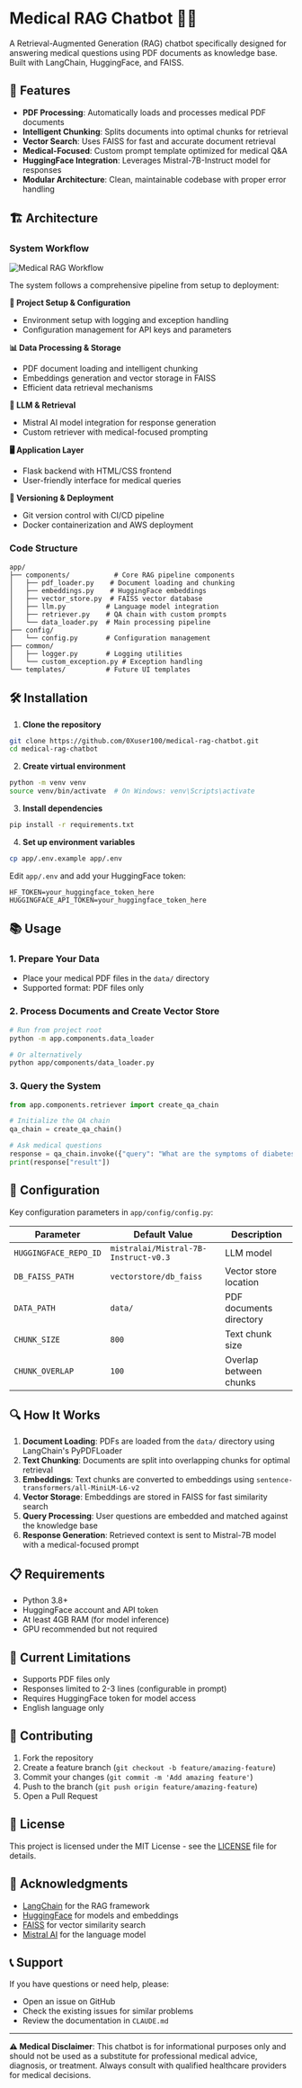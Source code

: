 # Medical RAG Chatbot 🏥🤖

A Retrieval-Augmented Generation (RAG) chatbot specifically designed for answering medical questions using PDF documents as knowledge base. Built with LangChain, HuggingFace, and FAISS.

## 🚀 Features

- **PDF Processing**: Automatically loads and processes medical PDF documents
- **Intelligent Chunking**: Splits documents into optimal chunks for retrieval
- **Vector Search**: Uses FAISS for fast and accurate document retrieval
- **Medical-Focused**: Custom prompt template optimized for medical Q&A
- **HuggingFace Integration**: Leverages Mistral-7B-Instruct model for responses
- **Modular Architecture**: Clean, maintainable codebase with proper error handling

## 🏗️ Architecture

### System Workflow
![Medical RAG Workflow](Medical+RAG+Workflow.png)

The system follows a comprehensive pipeline from setup to deployment:

**🔧 Project Setup & Configuration**
- Environment setup with logging and exception handling
- Configuration management for API keys and parameters

**📊 Data Processing & Storage** 
- PDF document loading and intelligent chunking
- Embeddings generation and vector storage in FAISS
- Efficient data retrieval mechanisms

**🤖 LLM & Retrieval**
- Mistral AI model integration for response generation
- Custom retriever with medical-focused prompting

**🖥️ Application Layer**
- Flask backend with HTML/CSS frontend
- User-friendly interface for medical queries

**🚀 Versioning & Deployment**
- Git version control with CI/CD pipeline
- Docker containerization and AWS deployment

### Code Structure
```
app/
├── components/           # Core RAG pipeline components
│   ├── pdf_loader.py    # Document loading and chunking
│   ├── embeddings.py    # HuggingFace embeddings
│   ├── vector_store.py  # FAISS vector database
│   ├── llm.py          # Language model integration
│   ├── retriever.py    # QA chain with custom prompts
│   └── data_loader.py  # Main processing pipeline
├── config/
│   └── config.py       # Configuration management
├── common/
│   ├── logger.py       # Logging utilities
│   └── custom_exception.py # Exception handling
└── templates/          # Future UI templates
```

## 🛠️ Installation

1. **Clone the repository**
```bash
git clone https://github.com/0Xuser100/medical-rag-chatbot.git
cd medical-rag-chatbot
```

2. **Create virtual environment**
```bash
python -m venv venv
source venv/bin/activate  # On Windows: venv\Scripts\activate
```

3. **Install dependencies**
```bash
pip install -r requirements.txt
```

4. **Set up environment variables**
```bash
cp app/.env.example app/.env
```
Edit `app/.env` and add your HuggingFace token:
```
HF_TOKEN=your_huggingface_token_here
HUGGINGFACE_API_TOKEN=your_huggingface_token_here
```

## 📚 Usage

### 1. Prepare Your Data
- Place your medical PDF files in the `data/` directory
- Supported format: PDF files only

### 2. Process Documents and Create Vector Store
```bash
# Run from project root
python -m app.components.data_loader

# Or alternatively
python app/components/data_loader.py
```

### 3. Query the System
```python
from app.components.retriever import create_qa_chain

# Initialize the QA chain
qa_chain = create_qa_chain()

# Ask medical questions
response = qa_chain.invoke({"query": "What are the symptoms of diabetes?"})
print(response["result"])
```

## 🔧 Configuration

Key configuration parameters in `app/config/config.py`:

| Parameter | Default Value | Description |
|-----------|---------------|-------------|
| `HUGGINGFACE_REPO_ID` | `mistralai/Mistral-7B-Instruct-v0.3` | LLM model |
| `DB_FAISS_PATH` | `vectorstore/db_faiss` | Vector store location |
| `DATA_PATH` | `data/` | PDF documents directory |
| `CHUNK_SIZE` | `800` | Text chunk size |
| `CHUNK_OVERLAP` | `100` | Overlap between chunks |

## 🔍 How It Works

1. **Document Loading**: PDFs are loaded from the `data/` directory using LangChain's PyPDFLoader
2. **Text Chunking**: Documents are split into overlapping chunks for optimal retrieval
3. **Embeddings**: Text chunks are converted to embeddings using `sentence-transformers/all-MiniLM-L6-v2`
4. **Vector Storage**: Embeddings are stored in FAISS for fast similarity search
5. **Query Processing**: User questions are embedded and matched against the knowledge base
6. **Response Generation**: Retrieved context is sent to Mistral-7B model with a medical-focused prompt

## 📋 Requirements

- Python 3.8+
- HuggingFace account and API token
- At least 4GB RAM (for model inference)
- GPU recommended but not required

## 🚧 Current Limitations

- Supports PDF files only
- Responses limited to 2-3 lines (configurable in prompt)
- Requires HuggingFace token for model access
- English language only

## 🤝 Contributing

1. Fork the repository
2. Create a feature branch (`git checkout -b feature/amazing-feature`)
3. Commit your changes (`git commit -m 'Add amazing feature'`)
4. Push to the branch (`git push origin feature/amazing-feature`)
5. Open a Pull Request

## 📝 License

This project is licensed under the MIT License - see the [LICENSE](LICENSE) file for details.

## 🙏 Acknowledgments

- [LangChain](https://langchain.com/) for the RAG framework
- [HuggingFace](https://huggingface.co/) for models and embeddings
- [FAISS](https://github.com/facebookresearch/faiss) for vector similarity search
- [Mistral AI](https://mistral.ai/) for the language model

## 📞 Support

If you have questions or need help, please:
- Open an issue on GitHub
- Check the existing issues for similar problems
- Review the documentation in `CLAUDE.md`

---

**⚠️ Medical Disclaimer**: This chatbot is for informational purposes only and should not be used as a substitute for professional medical advice, diagnosis, or treatment. Always consult with qualified healthcare providers for medical decisions.